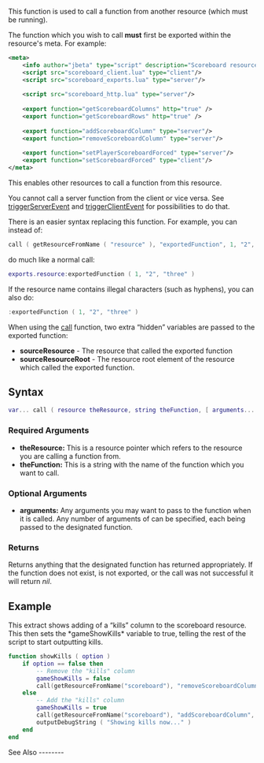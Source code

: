 This function is used to call a function from another resource (which must be running).

The function which you wish to call **must** first be exported within the resource's meta. For example:

``` xml
<meta>
    <info author="jbeta" type="script" description="Scoreboard resource" />
    <script src="scoreboard_client.lua" type="client"/>
    <script src="scoreboard_exports.lua" type="server"/>
    
    <script src="scoreboard_http.lua" type="server"/>
    
    <export function="getScoreboardColumns" http="true" />
    <export function="getScoreboardRows" http="true" />
    
    <export function="addScoreboardColumn" type="server"/>
    <export function="removeScoreboardColumn" type="server"/>
    
    <export function="setPlayerScoreboardForced" type="server"/>
    <export function="setScoreboardForced" type="client"/>
</meta>
```

This enables other resources to call a function from this resource.

You cannot call a server function from the client or vice versa. See [triggerServerEvent](/docs/triggerServerEvent.md "wikilink") and [triggerClientEvent](/triggerClientEvent.md "wikilink") for possibilities to do that.

There is an easier syntax replacing this function. For example, you can instead of:

``` lua
call ( getResourceFromName ( "resource" ), "exportedFunction", 1, "2", "three" )
```

do much like a normal call:

``` lua
exports.resource:exportedFunction ( 1, "2", "three" )
```

If the resource name contains illegal characters (such as hyphens), you can also do:

``` lua
:exportedFunction ( 1, "2", "three" )
```

When using the [call](/docs/call.md "wikilink") function, two extra “hidden” variables are passed to the exported function:

-   **sourceResource** - The resource that called the exported function
-   **sourceResourceRoot** - The resource root element of the resource which called the exported function.

Syntax
------

``` lua
var... call ( resource theResource, string theFunction, [ arguments... ] )
```

### Required Arguments

-   **theResource:** This is a resource pointer which refers to the resource you are calling a function from.
-   **theFunction:** This is a string with the name of the function which you want to call.

### Optional Arguments

-   **arguments:** Any arguments you may want to pass to the function when it is called. Any number of arguments of can be specified, each being passed to the designated function.

### Returns

Returns anything that the designated function has returned appropriately. If the function does not exist, is not exported, or the call was not successful it will return *nil*.

Example
-------

<section name="Server" class="server" show="true">
This extract shows adding of a “kills” column to the scoreboard resource. This then sets the *gameShowKills* variable to true, telling the rest of the script to start outputting kills.

``` lua
function showKills ( option )
    if option == false then
        -- Remove the "kills" column
        gameShowKills = false
        call(getResourceFromName("scoreboard"), "removeScoreboardColumn", "kills")
    else
        -- Add the "kills" column
        gameShowKills = true
        call(getResourceFromName("scoreboard"), "addScoreboardColumn", "kills")
        outputDebugString ( "Showing kills now..." )
    end
end
```

</section>
See Also
--------
